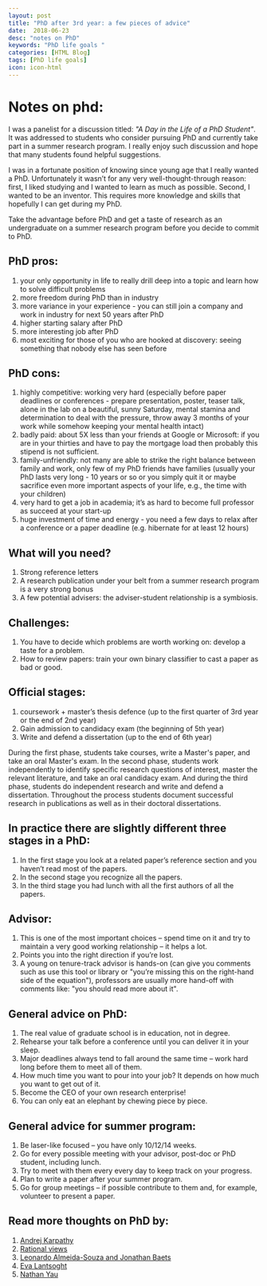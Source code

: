 ```yaml
---
layout: post
title: "PhD after 3rd year: a few pieces of advice"
date:  2018-06-23
desc: "notes on PhD"
keywords: "PhD life goals "
categories: [HTML Blog]
tags: [PhD life goals]
icon: icon-html
---
```


# Notes on phd:

I was a panelist for a discussion titled: *"A Day in the Life of a PhD Student"*. It was addressed to students who consider pursuing PhD and currently take part in a summer research program. I really enjoy such discussion and hope that many students found helpful suggestions.

I was in a fortunate position of knowing since young age that I really wanted a PhD. Unfortunately it wasn’t for any very well-thought-through reason: first, I liked studying and I wanted to learn as much as possible. Second, I wanted to be an inventor. This requires more knowledge and skills that hopefully I can get during my PhD.

Take the advantage before PhD and get a taste of research as an undergraduate on a summer research program before you decide to commit to PhD.

## PhD pros:
1. your only opportunity in life to really drill deep into a topic and learn how to solve difficult problems
2. more freedom during PhD than in industry
3. more variance in your experience - you can still join a company and work in industry for next 50 years after PhD
4. higher starting salary after PhD
5. more interesting job after PhD
6. most exciting for those of you who are hooked at discovery: seeing something that nobody else has seen before


## PhD cons:
1. highly competitive: working very hard (especially before paper deadlines or conferences - prepare presentation, poster, teaser talk, alone in the lab on a beautiful, sunny Saturday, mental stamina and determination to deal with the pressure, throw away 3 months of your work while somehow keeping your mental health intact)
2. badly paid: about 5X less than your friends at Google or Microsoft: if you are in your thirties and have to pay the mortgage load then probably this stipend is not sufficient.
3. family-unfriendly: not many are able to strike the right balance between family and work, only few of my PhD friends have families (usually your PhD lasts very long - 10 years or so or you simply quit it or maybe sacrifice even more important aspects of your life, e.g., the time with your children)
4. very hard to get a job in academia; it’s as hard to become full professor as succeed at your start-up
5. huge investment of time and energy - you need a few days to relax after a conference or a paper deadline (e.g. hibernate for at least 12 hours)
   
## What will you need?
1. Strong reference letters
2. A research publication under your belt from a summer research program is a very strong bonus 
3. A few potential advisers: the adviser-student relationship is a symbiosis.
   
## Challenges:
1. You have to decide which problems are worth working on: develop a taste for a problem.
2. How to review papers: train your own binary classifier to cast a paper as bad or good.

## Official stages:
1. coursework + master’s thesis defence (up to the first quarter of 3rd year or the end of 2nd year)
2. Gain admission to candidacy exam (the beginning of 5th year)
3. Write and defend a dissertation (up to the end of 6th year)

During the first phase, students take courses, write a Master's paper, and take an oral Master's exam. In the second phase, students work independently to identify specific research questions of interest, master the relevant literature, and take an oral candidacy exam. And during the third phase, students do independent research and write and defend a dissertation. Throughout the process students document successful research in publications as well as in their doctoral dissertations.

## In practice there are slightly different three stages in a PhD:
1. In the first stage you look at a related paper’s reference section and you haven’t read most of the papers. 
2. In the second stage you recognize all the papers.
3. In the third stage you had lunch with all the first authors of all the papers.

## Advisor:
1. This is one of the most important choices – spend time on it and try to maintain a very good working relationship – it helps a lot.
2. Points you into the right direction if you’re lost.
3. A young on tenure-track advisor is hands-on (can give you comments such as use this tool or library or "you’re missing this on the right-hand side of the equation"), professors are usually more hand-off with comments like: "you should read more about it".

## General advice on PhD:
1. The real value of graduate school is in education, not in degree.
2. Rehearse your talk before a conference until you can deliver it in your sleep.
3. Major deadlines always tend to fall around the same time – work hard long before them to meet all of them.
4. How much time you want to pour into your job? It depends on how much you want to get out of it.
5. Become the CEO of your own research enterprise!
6. You can only eat an elephant by chewing piece by piece.

## General advice for summer program:
1. Be laser-like focused – you have only 10/12/14 weeks.
2. Go for every possible meeting with your advisor, post-doc or PhD student, including lunch.
3. Try to meet with them every every day to keep track on your progress.
4. Plan to write a paper after your summer program.
5. Go for group meetings – if possible contribute to them and, for example, volunteer to present a paper.

## Read more thoughts on PhD by:
1. [Andrej Karpathy](http://karpathy.github.io/2016/09/07/phd/)
2. [Rational views](http://hamrobato.blogspot.com/2017/10/tips-for-phd-success.html)
3. [Leonardo Almeida-Souza and Jonathan Baets](https://www.researchgate.net/publication/221841574_PhD_survival_guide_Some_brief_advice_for_PhD_students)
4. [Eva Lantsoght](http://phdtalk.blogspot.com/)
5. [Nathan Yau](https://flowingdata.com/2013/04/01/a-survival-guide-to-starting-and-finishing-a-phd/)


